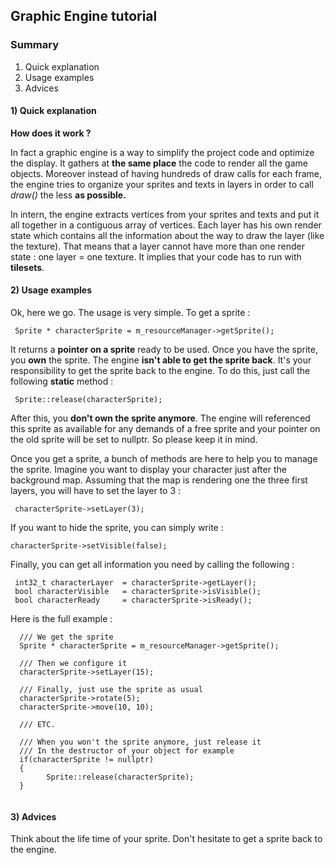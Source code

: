 ## Graphic Engine tutorial

### Summary 
1.  Quick explanation
2.  Usage examples
3.  Advices

#### 1) Quick explanation

**How does it work ?**

In fact a graphic engine is a way to simplify the project code and optimize 
the display. It gathers at **the same place** the code to render all the game objects.
Moreover instead of having hundreds of draw calls for each frame, the engine tries to 
organize your sprites and texts in layers in order to call *draw()* the less **as possible.** 

In intern, the engine extracts vertices from your sprites and texts and put it all
together in a contiguous array of vertices. Each layer has his own render state which
contains all the information about the way to draw the layer (like the texture).
That means that a layer cannot have more than one render state : one layer = one texture.
It implies that your code has to run with **tilesets**.

#### 2) Usage examples

Ok, here we go. The usage is very simple. To get a sprite :

```cplusplus
 Sprite * characterSprite = m_resourceManager->getSprite();
```

It returns a **pointer on a sprite** ready to be used. Once you have the sprite, you **own** 
the sprite. The engine **isn't able to get the sprite back**. It's your responsibility to 
get the sprite back to the engine. To do this, just call the following **static** method :

```cplusplus
 Sprite::release(characterSprite);
```

After this, you **don't own the sprite anymore**. The engine will referenced this sprite as
available for any demands of a free sprite and your pointer on the old sprite will be set
to nullptr. So please keep it in mind.

Once you get a sprite, a bunch of methods are here to help you to manage the sprite.
Imagine you want to display your character just after the background map. Assuming that the
map is rendering one the three first layers, you will have to set the layer to 3 :

```cplusplus
 characterSprite->setLayer(3);
```

If you want to hide the sprite, you can simply write :

```cplusplus
characterSprite->setVisible(false);
```

Finally, you can get all information you need by calling the following :

```cplusplus
 int32_t characterLayer  = characterSprite->getLayer();
 bool characterVisible   = characterSprite->isVisible();
 bool characterReady     = characterSprite->isReady();
```

Here is the full example :

```cplusplus
  /// We get the sprite
  Sprite * characterSprite = m_resourceManager->getSprite();
  
  /// Then we configure it
  characterSprite->setLayer(15);
  
  /// Finally, just use the sprite as usual
  characterSprite->rotate(5);
  characterSprite->move(10, 10);
  
  /// ETC.
  
  /// When you won't the sprite anymore, just release it
  /// In the destructor of your object for example
  if(characterSprite != nullptr)
  {
        Sprite::release(characterSprite);
  }
  
```

#### 3) Advices

Think about the life time of your sprite. Don't hesitate to get a 
sprite back to the engine.